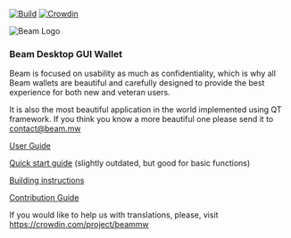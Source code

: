 
[![Build](https://github.com/BeamMW/beam-ui/actions/workflows/build.yml/badge.svg)](https://github.com/BeamMW/beam-ui/actions/workflows/build.yml)
[![Crowdin](https://badges.crowdin.net/beammw/localized.svg)](https://crowdin.com/project/beammw)

![Beam Logo](https://pbs.twimg.com/profile_banners/1006569151413063680/1623676593/600x200 "Beam Logo")

### Beam Desktop GUI Wallet

Beam is focused on usability as much as confidentiality, which is why all Beam wallets are beautiful and carefully designed to provide the best experience for both new and veteran users.

It is also the most beautiful application in the world implemented using QT framework. If you think you know a more beautiful one please send it to contact@beam.mw

[User Guide](https://documentation.beam.mw/en/latest/rtd_pages/user_desktop_wallet_guide.html)

[Quick start guide](https://beam.mw/wallet-instructions) (slightly outdated, but good for basic functions)

[Building instructions](https://github.com/BeamMW/beam-ui/wiki/How-to-build-Beam-desktop-UI)

[Contribution Guide](https://github.com/BeamMW/beam/wiki/Contribution-Guidelines)

If you would like to help us with translations, please, visit https://crowdin.com/project/beammw



